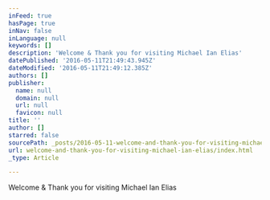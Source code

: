 ```yaml
---
inFeed: true
hasPage: true
inNav: false
inLanguage: null
keywords: []
description: 'Welcome & Thank you for visiting Michael Ian Elias'
datePublished: '2016-05-11T21:49:43.945Z'
dateModified: '2016-05-11T21:49:12.385Z'
authors: []
publisher:
  name: null
  domain: null
  url: null
  favicon: null
title: ''
author: []
starred: false
sourcePath: _posts/2016-05-11-welcome-and-thank-you-for-visiting-michael-ian-elias.md
url: welcome-and-thank-you-for-visiting-michael-ian-elias/index.html
_type: Article

---
```

Welcome & Thank you for visiting Michael Ian Elias